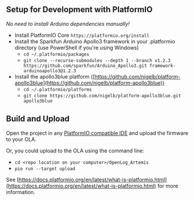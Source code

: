## Setup for Development with PlatformIO

_No need to install Arduino dependencies manually!_

- Install PlatformIO Core `https://platformio.org/install`
- Install the Sparkfun Arduino Apollo3 framework in your .platformio directory (use PowerShell if you're using Windows)
  - `cd ~/.platformio/packages`
  - `git clone --recurse-submodules --depth 1 --branch v1.2.3 https://github.com/sparkfun/Arduino_Apollo3.git framework-arduinoapollo3@1.2.3`
- Install the apollo3blue platform ([https://github.com/nigelb/platform-apollo3blue](https://github.com/nigelb/platform-apollo3blue))
  - `cd ~/.platformio/platforms`
  - `git clone https://github.com/nigelb/platform-apollo3blue.git apollo3blue`

## Build and Upload

Open the project in any [PlatformIO compatible IDE](https://platformio.org/install/integration) and upload the firmware to your OLA.

Or, you could upload to the OLA using the command line:
- `cd <repo location on your computer>/OpenLog_Artemis`
- `pio run --target upload`

See [https://docs.platformio.org/en/latest/what-is-platformio.html](https://docs.platformio.org/en/latest/what-is-platformio.html) for more information.